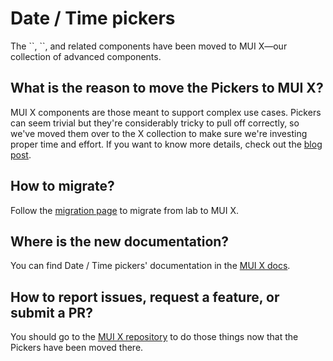 # Date / Time pickers

<p class="description">The `<DatePicker>`, `<TimePicker>`, and related components have been moved to MUI X—our collection of advanced components.</p>

## What is the reason to move the Pickers to MUI X?

MUI X components are those meant to support complex use cases. Pickers can seem trivial but they're considerably tricky to pull off correctly, so we've moved them over to the X collection to make sure we're investing proper time and effort. If you want to know more details, check out the [blog post](/blog/lab-pickers-to-mui-x/).

## How to migrate?

Follow the [migration page](/x/react-date-pickers/migration/) to migrate from lab to MUI X.

## Where is the new documentation?

You can find Date / Time pickers' documentation in the [MUI X docs](/x/react-date-pickers/).

## How to report issues, request a feature, or submit a PR?

You should go to the [MUI X repository](https://github.com/mui/mui-x) to do those things now that the Pickers have been moved there.
